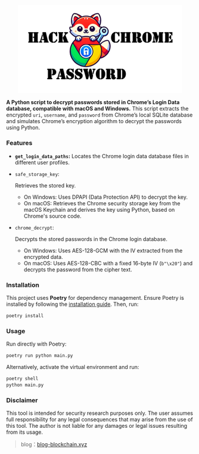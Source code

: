<div align="center">
<img src="logo.png" alt="hack-browser-data logo" width="440px" />
</div>

**A Python script to decrypt passwords stored in Chrome’s Login Data database, compatible with macOS and Windows.**
This script extracts the encrypted `uri`, `username`, and `password` from Chrome’s local SQLite database and simulates Chrome’s encryption algorithm to decrypt the passwords using Python.

### **Features**

- **`get_login_data_paths`:** Locates the Chrome login data database files in different user profiles.

- `safe_storage_key`:

  Retrieves the stored key.

  - On Windows: Uses DPAPI (Data Protection API) to decrypt the key.
  - On macOS: Retrieves the Chrome security storage key from the macOS Keychain and derives the key using Python, based on Chrome's source code.

- `chrome_decrypt`:

  Decrypts the stored passwords in the Chrome login database.

  - On Windows: Uses AES-128-GCM with the IV extracted from the encrypted data.
  - On macOS: Uses AES-128-CBC with a fixed 16-byte IV (`b"\x20"`) and decrypts the password from the cipher text.

### **Installation**

This project uses **Poetry** for dependency management. Ensure Poetry is installed by following the [installation guide](https://python-poetry.org/docs/). Then, run:

```bash
poetry install
```

### **Usage**

Run directly with Poetry:

```bash
poetry run python main.py
```

Alternatively, activate the virtual environment and run:

```bash
poetry shell
python main.py
```

### **Disclaimer**

This tool is intended for security research purposes only. The user assumes full responsibility for any legal consequences that may arise from the use of this tool. The author is not liable for any damages or legal issues resulting from its usage.

> blog：[blog-blockchain.xyz](https://blog-blockchain.xyz/)
